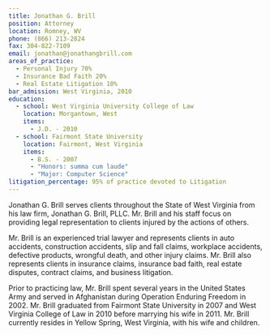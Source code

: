 ```yaml
---
title: Jonathan G. Brill
position: Attorney
location: Romney, WV
phone: (866) 213-2824
fax: 304-822-7109
email: jonathan@jonathangbrill.com
areas_of_practice:
  - Personal Injury 70%
  - Insurance Bad Faith 20%
  - Real Estate Litigation 10%
bar_admission: West Virginia, 2010
education:
  - school: West Virginia University College of Law
    location: Morgantown, West
    items:
      - J.D. - 2010
  - school: Fairmont State University
    location: Fairmont, West Virginia
    items:
      - B.S. - 2007
      - "Honors: summa cum laude"
      - "Major: Computer Science"
litigation_percentage: 95% of practice devoted to Litigation
---
```


Jonathan G. Brill serves clients throughout the State of West Virginia from his law firm, Jonathan G. Brill, PLLC. Mr. Brill and his staff focus on providing legal representation to clients injured by the actions of others.

Mr. Brill is an experienced trial lawyer and represents clients in auto accidents, construction accidents, slip and fall claims, workplace accidents, defective products, wrongful death, and other injury claims. Mr. Brill also represents clients in insurance claims, insurance bad faith, real estate disputes, contract claims, and business litigation.

Prior to practicing law, Mr. Brill spent several years in the United States Army and served in Afghanistan during Operation Enduring Freedom in 2002. Mr. Brill graduated from Fairmont State University in 2007 and West Virginia College of Law in 2010 before marrying his wife in 2011. Mr. Brill currently resides in Yellow Spring, West Virginia, with his wife and children.